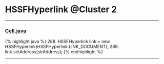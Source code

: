 # HSSFHyperlink @Cluster 2

***

### [Cell.java](https://searchcode.com/codesearch/view/3760572/)
{% highlight java %}
288. HSSFHyperlink link = new HSSFHyperlink(HSSFHyperlink.LINK_DOCUMENT);
289. link.setAddress(strAddress);
{% endhighlight %}

***

